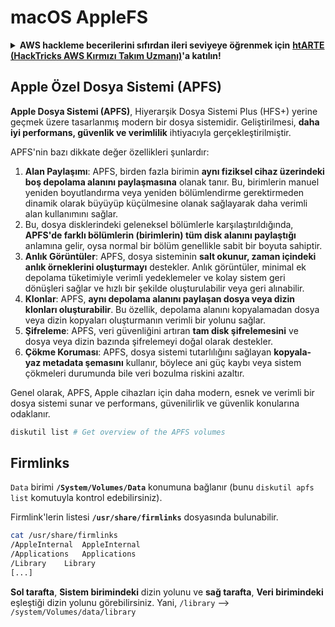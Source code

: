 # macOS AppleFS

<details>

<summary><strong>AWS hackleme becerilerini sıfırdan ileri seviyeye öğrenmek için</strong> <a href="https://training.hacktricks.xyz/courses/arte"><strong>htARTE (HackTricks AWS Kırmızı Takım Uzmanı)</strong></a><strong>'a katılın!</strong></summary>

HackTricks'i desteklemenin diğer yolları:

* **Şirketinizi HackTricks'te reklamınızı görmek veya HackTricks'i PDF olarak indirmek** için [**ABONELİK PLANLARINA**](https://github.com/sponsors/carlospolop) göz atın!
* [**Resmi PEASS & HackTricks ürünlerini**](https://peass.creator-spring.com) edinin
* [**The PEASS Ailesi'ni**](https://opensea.io/collection/the-peass-family) keşfedin, özel [**NFT'lerimiz**](https://opensea.io/collection/the-peass-family)
* 💬 [**Discord grubuna**](https://discord.gg/hRep4RUj7f) veya [**telegram grubuna**](https://t.me/peass) **katılın** veya **Twitter** 🐦 [**@carlospolopm**](https://twitter.com/hacktricks_live)'u **takip edin**.
* **Hacking hilelerinizi paylaşarak** [**HackTricks**](https://github.com/carlospolop/hacktricks) ve [**HackTricks Cloud**](https://github.com/carlospolop/hacktricks-cloud) github reposuna **PR göndererek** katkıda bulunun.

</details>

## Apple Özel Dosya Sistemi (APFS)

**Apple Dosya Sistemi (APFS)**, Hiyerarşik Dosya Sistemi Plus (HFS+) yerine geçmek üzere tasarlanmış modern bir dosya sistemidir. Geliştirilmesi, **daha iyi performans, güvenlik ve verimlilik** ihtiyacıyla gerçekleştirilmiştir.

APFS'nin bazı dikkate değer özellikleri şunlardır:

1. **Alan Paylaşımı**: APFS, birden fazla birimin **aynı fiziksel cihaz üzerindeki boş depolama alanını paylaşmasına** olanak tanır. Bu, birimlerin manuel yeniden boyutlandırma veya yeniden bölümlendirme gerektirmeden dinamik olarak büyüyüp küçülmesine olanak sağlayarak daha verimli alan kullanımını sağlar.
1. Bu, dosya disklerindeki geleneksel bölümlerle karşılaştırıldığında, **APFS'de farklı bölümlerin (birimlerin) tüm disk alanını paylaştığı** anlamına gelir, oysa normal bir bölüm genellikle sabit bir boyuta sahiptir.
2. **Anlık Görüntüler**: APFS, dosya sisteminin **salt okunur, zaman içindeki anlık örneklerini oluşturmayı** destekler. Anlık görüntüler, minimal ek depolama tüketimiyle verimli yedeklemeler ve kolay sistem geri dönüşleri sağlar ve hızlı bir şekilde oluşturulabilir veya geri alınabilir.
3. **Klonlar**: APFS, **aynı depolama alanını paylaşan dosya veya dizin klonları oluşturabilir**. Bu özellik, depolama alanını kopyalamadan dosya veya dizin kopyaları oluşturmanın verimli bir yolunu sağlar.
4. **Şifreleme**: APFS, veri güvenliğini artıran **tam disk şifrelemesini** ve dosya veya dizin bazında şifrelemeyi doğal olarak destekler.
5. **Çökme Koruması**: APFS, dosya sistemi tutarlılığını sağlayan **kopyala-yaz metadata şemasını** kullanır, böylece ani güç kaybı veya sistem çökmeleri durumunda bile veri bozulma riskini azaltır.

Genel olarak, APFS, Apple cihazları için daha modern, esnek ve verimli bir dosya sistemi sunar ve performans, güvenilirlik ve güvenlik konularına odaklanır.
```bash
diskutil list # Get overview of the APFS volumes
```
## Firmlinks

`Data` birimi **`/System/Volumes/Data`** konumuna bağlanır (bunu `diskutil apfs list` komutuyla kontrol edebilirsiniz).

Firmlink'lerin listesi **`/usr/share/firmlinks`** dosyasında bulunabilir.
```bash
cat /usr/share/firmlinks
/AppleInternal	AppleInternal
/Applications	Applications
/Library	Library
[...]
```
**Sol tarafta**, **Sistem birimindeki** dizin yolunu ve **sağ tarafta**, **Veri birimindeki** eşleştiği dizin yolunu görebilirsiniz. Yani, `/library` --> `/system/Volumes/data/library`
